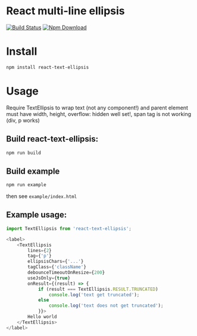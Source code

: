 
# React multi-line ellipsis
[![Build Status](https://travis-ci.org/tjindapitak/react-text-ellipsis.svg?branch=master)](https://travis-ci.org/tjindapitak/react-text-ellipsis) [![Npm Download](https://img.shields.io/npm/dm/react-text-ellipsis.svg)]()

# Install
```bash
npm install react-text-ellipsis
```

# Usage
Require TextEllipsis to wrap text (not any component!) and parent element must have width, height, overflow: hidden well set!, span tag is not working (div, p works)

## Build react-text-ellipsis:
```bash
npm run build
```

## Build example
```bash
npm run example
```
then see `example/index.html`

## Example usage: 
```js
import TextEllipsis from 'react-text-ellipsis';

<label>
    <TextEllipsis 
        lines={2} 
        tag={'p'} 
        ellipsisChars={'...'} 
        tagClass={'className'} 
        debounceTimeoutOnResize={200} 
        useJsOnly={true} 
        onResult={(result) => { 
            if (result === TextEllipsis.RESULT.TRUNCATED)
                console.log('text get truncated');
            else 
                console.log('text does not get truncated');
            }}>
        Hello world
    </TextEllipsis>
</label>
 
